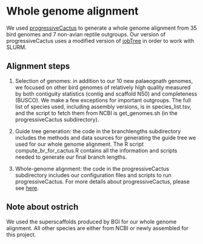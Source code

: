 Whole genome alignment
===============

We used [progressiveCactus](https://github.com/glennhickey/progressiveCactus) to generate
a whole genome alignment from 35 bird genomes and 7 non-avian reptile outgroups. Our
version of progressiveCactus uses a modified version of [jobTree](https://github.com/harvardinformatics/jobTree) in order to work with SLURM.

Alignment steps
---------------

1. Selection of genomes: in addition to our 10 new palaeognath genomes, we focused on
other bird genomes of relatively high quality measured by both contiguity statistics 
(contig and scaffold N50) and completeness (BUSCO). We make a few exceptions for important 
outgroups. The full list of species used, including assembly versions, is in 
species_list.tsv, and the script to fetch them from NCBI is get_genomes.sh (in the progressiveCactus subdirectory).

2. Guide tree generation: the code in the branchlengths subdirectory includes the methods and data sources for generating the guide tree
we used for our whole genome alignment. The R script compute_br_for_cactus.R contains all the information and scripts needed to
generate our final branch lengths.

3. Whole-genome alignment: the code in the progressiveCactus subdirectory includes our configuration files and
scripts to run progressiveCactus. For more details about progressiveCactus, please see [here](https://github.com/glennhickey/progressiveCactus).

Note about ostrich
--------------

We used the superscaffolds produced by BGI for our whole genome alignment. All other species are either from NCBI or newly assembled for this project.


